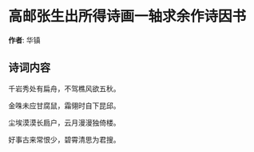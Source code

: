 # 高邮张生出所得诗画一轴求余作诗因书

**作者**: 华镇

## 诗词内容

千岩秀处有扁舟，不驾樵风欲五秋。

金咮未应甘腐鼠，霜翎时自下昆邱。

尘埃漠漠长扃户，云月漫漫独倚楼。

好事古来常恨少，碧霄清思为君搜。

